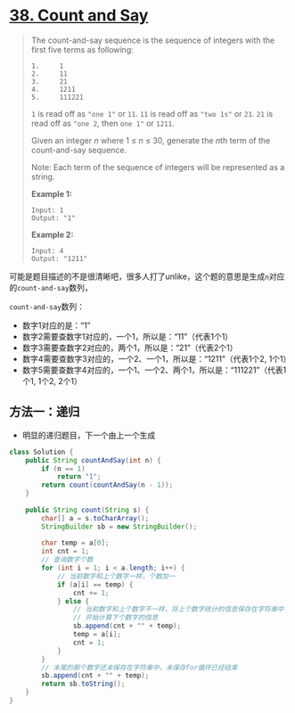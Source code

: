# [38. Count and Say][1]

> The count-and-say sequence is the sequence of integers with the first five terms as following:
>
> ```
> 1.     1
> 2.     11
> 3.     21
> 4.     1211
> 5.     111221
> ```
>
> `1` is read off as `"one 1"` or `11`.
> `11` is read off as `"two 1s"` or `21`.
> `21` is read off as `"one 2`, then `one 1"` or `1211`.
>
> Given an integer *n* where 1 ≤ *n* ≤ 30, generate the *n*th term of the count-and-say sequence.
>
> Note: Each term of the sequence of integers will be represented as a string.
>
>  
>
> **Example 1:**
>
> ```
> Input: 1
> Output: "1"
> ```
>
> **Example 2:**
>
> ```
> Input: 4
> Output: "1211"
> ```



可能是题目描述的不是很清晰吧，很多人打了unlike，这个题的意思是生成`n`对应的`count-and-say`数列，

`count-and-say`数列：

* 数字1对应的是：“1”
* 数字2需要查数字1对应的，一个1，所以是：“11”（代表1个1）
* 数字3需要查数字2对应的，两个1，所以是：“21”（代表2个1）
* 数字4需要查数字3对应的，一个2、一个1，所以是：“1211”（代表1个2, 1个1）
* 数字5需要查数字4对应的，一个1、一个2、两个1，所以是：“111221”（代表1个1, 1个2, 2个1）



## 方法一：递归

* 明显的递归题目，下一个由上一个生成

```java
class Solution {
    public String countAndSay(int n) {
        if (n == 1)
            return "1";
        return count(countAndSay(n - 1));
    }
    
    public String count(String s) {
        char[] a = s.toCharArray();
        StringBuilder sb = new StringBuilder();
        
        char temp = a[0];
        int cnt = 1;
        // 查询数字个数
        for (int i = 1; i < a.length; i++) {
            // 当前数字和上个数字一样，个数加一
            if (a[i] == temp) {
                cnt += 1;
            } else {
                // 当前数字和上个数字不一样，将上个数字统计的信息保存在字符串中
                // 开始计算下个数字的信息
                sb.append(cnt + "" + temp);
                temp = a[i];
                cnt = 1;
            }
        }
        // 末尾的那个数字还未保存在字符串中，未保存for循环已经结束
        sb.append(cnt + "" + temp);
        return sb.toString();
    }
}
```







[1]: https://leetcode.com/problems/count-and-say/